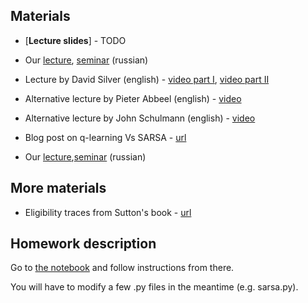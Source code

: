 ## Materials
* [__Lecture slides__] - TODO
* Our [lecture](https://yadi.sk/i/I7XcP6vU3ExNrT), [seminar](https://yadi.sk/i/XbqNQmjm3ExNsq) (russian)
* Lecture by David Silver (english) - [video part I](https://www.youtube.com/watch?v=PnHCvfgC_ZA), [video part II](https://www.youtube.com/watch?v=0g4j2k_Ggc4&t=43s)
* Alternative lecture by Pieter Abbeel (english) - [video](https://www.youtube.com/watch?v=ifma8G7LegE)
* Alternative lecture by John Schulmann (english) - [video](https://www.youtube.com/watch?v=IL3gVyJMmhg)
* Blog post on q-learning Vs SARSA - [url](https://studywolf.wordpress.com/2013/07/01/reinforcement-learning-sarsa-vs-q-learning/)


* Our [lecture](https://yadi.sk/i/cVawsPkK3EtGJj),[seminar](https://yadi.sk/i/dQmolwOy3EtGNK) (russian)
## More materials
* Eligibility traces from Sutton's book - [url](http://incompleteideas.net/sutton/book/ebook/node72.html)


## Homework description

Go to [the notebook](https://github.com/yandexdataschool/Practical_RL/blob/master/week3/homework3.ipynb) and follow instructions from there.

You will have to modify a few .py files in the meantime (e.g. sarsa.py).

